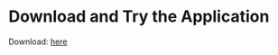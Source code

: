 # Download and Try the Application

Download: [here](https://github.com/PetarPaunov/GUITicTacToeByPeter/releases)
